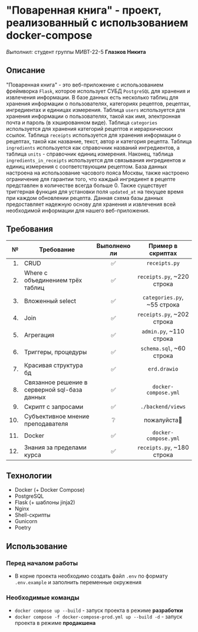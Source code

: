 # "Поваренная книга" - проект, реализованный с использованием docker-compose

_Выполнил:_
студент группы МИВТ-22-5 **Глазков Никита**

## Описание

"Поваренная книга" - это веб-приложение с использованием фреймворка `Flask`, которое использует СУБД `PostgreSQL` для хранения и извлечения информации. В базе данных есть несколько таблиц для хранения информации о пользователях, категориях рецептов, рецептах, ингредиентах и единицах измерения.
Таблица `users` используется для хранения информации о пользователях, такой как имя, электронная почта и пароль (в хэшированном виде). Таблица `categories` используется для хранения категорий рецептов и иерархических ссылок. Таблица `receipts` используется для хранения информации о рецептах, такой как название, текст, автор и категория рецепта. Таблица `ingredients` используется как справочник названий ингредиентов, а таблица `units` - справочник единиц измерения. Наконец, таблица `ingredients_in_receipts` используется для связывания ингредиентов и единиц измерения с соответствующим рецептом.
База данных настроена на использование часового пояса Москвы, также настроено ограничение для гарантии того, что каждый ингредиент в рецепте представлен в количестве всегда больше 0. Также существует триггерная функция для установки поля `updated_at` на текущее время при каждом обновлении рецепта. Данная схема базы данных предоставляет надежную основу для хранения и извлечения всей необходимой информации для нашего веб-приложения.

## Требования

|   № | Требование                                    | Выполнено ли |      Пример в скриптах      |
| --: | --------------------------------------------- | :----------: | :-------------------------: |
|  1. | CRUD                                          |      ✅      |        `receipts.py`        |
|  2. | Where с объединением трёх таблиц              |      ✅      | `receipts.py`, ~220 строка  |
|  3. | Вложенный select                              |      ✅      | `categories.py`, ~55 строка |
|  4. | Join                                          |      ✅      | `receipts.py`, ~202 строка  |
|  5. | Агрегация                                     |      ✅      |   `admin.py`, ~110 строка   |
|  6. | Триггеры, процедуры                           |      ✅      |  `schema.sql`, ~60 строка   |
|  7. | Красивая структура бд                         |      ✅      |        `erd.drawio`         |
|  8. | Связанное решение в серверной sql-база данных |      ✅      |    `docker-compose.yml`     |
|  9. | Скрипт с запросами                            |      ✅      |      `./backend/views`      |
| 10. | Субъективное мнение преподавателя             |      ❔      |        пожалуйста🥲         |
| 11. | Docker                                        |      ✅      |    `docker-compose.yml`     |
| 12. | Знания за пределами курса                     |      ✅      | `receipts.py`, ~180 строка  |

## Технологии

- Docker (+ Docker Compose)
- PostgreSQL
- Flask (+ шаблоны jinja2)
- Nginx
- Shell-скрипты
- Gunicorn
- Poetry

## Использование

### Перед началом работы

- В корне проекта необходимо создать файл `.env` по формату `.env.example` и заполнить переменные окружения

### Необходимые команды

- `docker compose up --build` - запуск проекта в режиме **разработки**
- `docker compose -f docker-compose-prod.yml up --build -d` - запуск проекта в режиме **продакшена**
